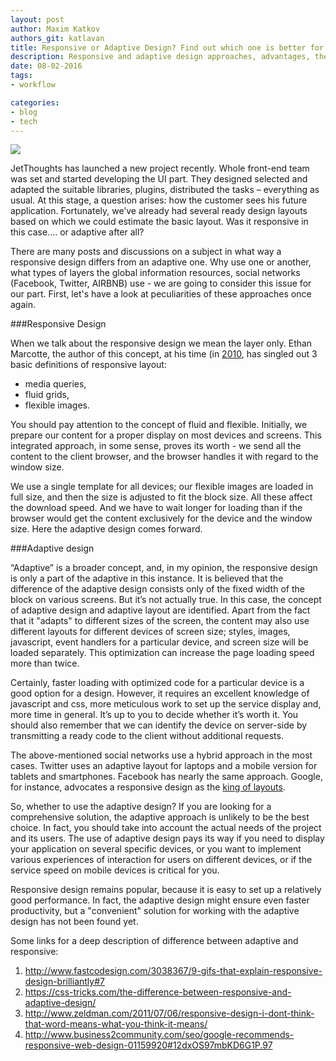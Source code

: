 ```yaml
---
layout: post
author: Maxim Katkov
authors_git: katlavan
title: Responsive or Adaptive Design? Find out which one is better for you
description: Responsive and adaptive design approaches, advantages, the cases to use.
date: 08-02-2016
tags:
- workflow

categories:
- blog
- tech
---
```


<img src="https://cloud.githubusercontent.com/assets/5908100/12886992/0e68ffe0-ce7a-11e5-83c9-1ac8c750e479.jpg" class="left" style="margin-right: 1em;" />




JetThoughts has launched a new project recently. Whole front-end team was set and started developing the UI part. They designed selected and adapted the suitable libraries, plugins, distributed the tasks – everything as usual. At this stage, a question arises: how the customer sees his future application.  Fortunately, we’ve already had several ready design layouts based on which we could estimate the basic layout. Was it responsive in this case.... or adaptive after all?

There are many posts and discussions on a subject in what way a responsive design differs from an adaptive one. Why use one or another, what types of layers the global information resources, social networks (Facebook, Twitter, AIRBNB) use - we are going to consider this issue for our part. First, let's have a look at peculiarities of these approaches once again.

<!--cut-->

###Responsive Design 

When we talk about the responsive design we mean the layer only. Ethan Marcotte, the author of this concept, at his time (in [2010](http://alistapart.com/article/responsive-web-design), has singled out 3 basic definitions of responsive layout:
- media queries, 
- fluid grids, 
- flexible images.
 

You should pay attention to the concept of fluid and flexible. Initially, we prepare our content for a proper display on most devices and screens. This integrated approach, in some sense, proves its worth - we send all the content to the client browser, and the browser handles it with regard to the window size. 

We use a single template for all devices; our flexible images are loaded in full size, and then the size is adjusted to fit the block size. All these affect the download speed. And we have to wait longer for loading than if the browser would get the content exclusively for the device and the window size. Here the adaptive design comes forward.

###Adaptive design

“Adaptive” is a broader concept, and, in my opinion, the responsive design is only a part of the adaptive in this instance. It is believed that the difference of the adaptive design consists only of the fixed width of the block on various screens. But it’s not actually true. In this case, the concept of adaptive design and adaptive layout are identified. Apart from the fact that it "adapts" to different sizes of the screen, the content may also use different layouts for different devices of screen size; styles, images, javascript, event handlers for a particular device, and screen size will be loaded separately. This optimization can increase the page loading speed more than twice.
	
Certainly, faster loading with optimized code for a particular device is a good option for a design. However, it requires an excellent knowledge of javascript and css, more meticulous work to set up the service display and, more time in general. It’s up to you to decide whether it’s worth it. You should also remember that we can identify the device on server-side by transmitting a ready code to the client without additional requests.

The above-mentioned social networks use a hybrid approach in the most cases. Twitter uses an adaptive layout for laptops and a mobile version for tablets and smartphones. Facebook has nearly the same approach. Google, for instance, advocates a responsive design as the [king of layouts](http://www.socialmediatoday.com/technology-data/2015-02-18/why-google-recommends-responsive-web-design). 

So, whether to use the adaptive design? If you are looking for a comprehensive solution, the adaptive approach is unlikely to be the best choice. In fact, you should take into account the actual needs of the project and its users. The use of adaptive design pays its way if you need to display your application on several specific devices, or you want to implement various experiences of interaction for users on different devices, or if the service speed on mobile devices is critical for you.

Responsive design remains popular, because it is easy to set up a relatively good performance. In fact, the adaptive design might ensure even faster productivity, but a "convenient" solution for working with the adaptive design has not been found yet. 


Some links for a deep description of difference between adaptive and responsive:

1. http://www.fastcodesign.com/3038367/9-gifs-that-explain-responsive-design-brilliantly#7
2. https://css-tricks.com/the-difference-between-responsive-and-adaptive-design/
3. http://www.zeldman.com/2011/07/06/responsive-design-i-dont-think-that-word-means-what-you-think-it-means/
4. http://www.business2community.com/seo/google-recommends-responsive-web-design-01159920#12dxOS97mbKD6G1P.97



